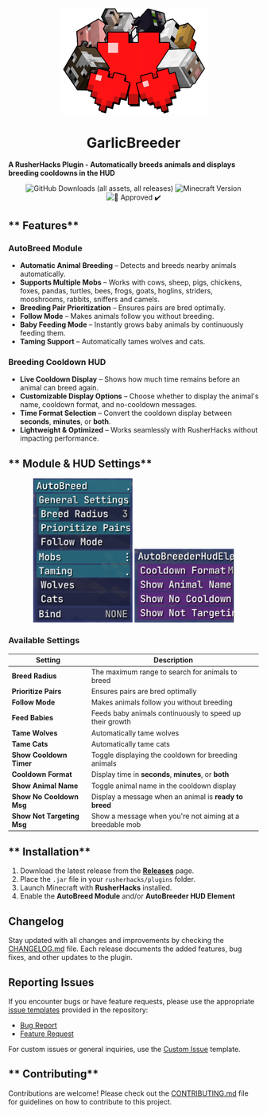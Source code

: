 <p align="center">
    <img src="assets/GarlicBreeder.png" alt="AutoBreeder HUD Preview" width="300">
</p>

<h1 align="center">GarlicBreeder</h1>

**A RusherHacks Plugin - Automatically breeds animals and displays breeding cooldowns in the HUD**

<p align="center">
  <img src="https://img.shields.io/github/downloads/GarlicRot/GarlicBreeder/total?label=Downloads" alt="GitHub Downloads (all assets, all releases)">
  <img src="https://img.shields.io/badge/Minecraft-1.20.1%20to%201.21.4-62b47a?style=flat&logo=minecraft&logoColor=white" alt="Minecraft Version">
  <img src="https://img.shields.io/badge/%F0%9F%A7%84-Approved%20%E2%9C%94%EF%B8%8F-blue?style=flat" alt="🧄 Approved ✔️">
</p>

## ** Features**

### **AutoBreed Module**

- **Automatic Animal Breeding** – Detects and breeds nearby animals automatically.
- **Supports Multiple Mobs** – Works with cows, sheep, pigs, chickens, foxes, pandas, turtles, bees, frogs, goats, hoglins, striders, mooshrooms, rabbits, sniffers and camels.
- **Breeding Pair Prioritization** – Ensures pairs are bred optimally.
- **Follow Mode** – Makes animals follow you without breeding.
- **Baby Feeding Mode** – Instantly grows baby animals by continuously feeding them.
- **Taming Support** – Automatically tames wolves and cats.

### **Breeding Cooldown HUD**

- **Live Cooldown Display** – Shows how much time remains before an animal can breed again.
- **Customizable Display Options** – Choose whether to display the animal's name, cooldown format, and no-cooldown messages.
- **Time Format Selection** – Convert the cooldown display between **seconds**, **minutes**, or **both**.
- **Lightweight & Optimized** – Works seamlessly with RusherHacks without impacting performance.

## ** Module & HUD Settings**

<p align="center">
    <img src="assets/ModuleSettings.png" alt="AutoBreeder Module Settings" width="200">
    <img src="assets/HudElement.png" alt="Breeding Cooldown HUD" width="200">
</p>

### **Available Settings**

| Setting                    | Description                                              |
| -------------------------- | -------------------------------------------------------- |
| **Breed Radius**           | The maximum range to search for animals to breed         |
| **Prioritize Pairs**       | Ensures pairs are bred optimally                         |
| **Follow Mode**            | Makes animals follow you without breeding                |
| **Feed Babies**            | Feeds baby animals continuously to speed up their growth |
| **Tame Wolves**            | Automatically tame wolves                                |
| **Tame Cats**              | Automatically tame cats                                  |
| **Show Cooldown Timer**    | Toggle displaying the cooldown for breeding animals      |
| **Cooldown Format**        | Display time in **seconds**, **minutes**, or **both**    |
| **Show Animal Name**       | Toggle animal name in the cooldown display               |
| **Show No Cooldown Msg**   | Display a message when an animal is **ready to breed**   |
| **Show Not Targeting Msg** | Show a message when you're not aiming at a breedable mob |

## ** Installation**

1. Download the latest release from the **[Releases](https://github.com/GarlicRot/GarlicBreeder/releases)** page.
2. Place the `.jar` file in your `rusherhacks/plugins` folder.
3. Launch Minecraft with **RusherHacks** installed.
4. Enable the **AutoBreed Module** and/or **AutoBreeder HUD Element**

## Changelog

Stay updated with all changes and improvements by checking the [CHANGELOG.md](CHANGELOG.md) file. Each release documents the added features, bug fixes, and other updates to the plugin.

## Reporting Issues

If you encounter bugs or have feature requests, please use the appropriate [issue templates](https://github.com/GarlicRot/GarlicBreeder/issues/new/choose) provided in the repository:

- [Bug Report](https://github.com/GarlicRot/GarlicBreeder/issues/new?template=bug_report.md)  
- [Feature Request](https://github.com/GarlicRot/GarlicBreeder/issues/new?template=feature_request.md)

For custom issues or general inquiries, use the [Custom Issue](https://github.com/GarlicRot/GarlicBreeder/issues/new?template=custom_issue.md) template.

## ** Contributing**

Contributions are welcome! Please check out the [CONTRIBUTING.md](CONTRIBUTING.md) file for guidelines on how to contribute to this project.
